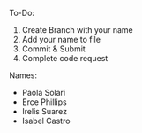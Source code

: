 To-Do:
1. Create Branch with your name
2. Add your name to file
3. Commit & Submit 
5. Complete code request

Names:
- Paola Solari
- Erce Phillips
- Irelis Suarez
- Isabel Castro

